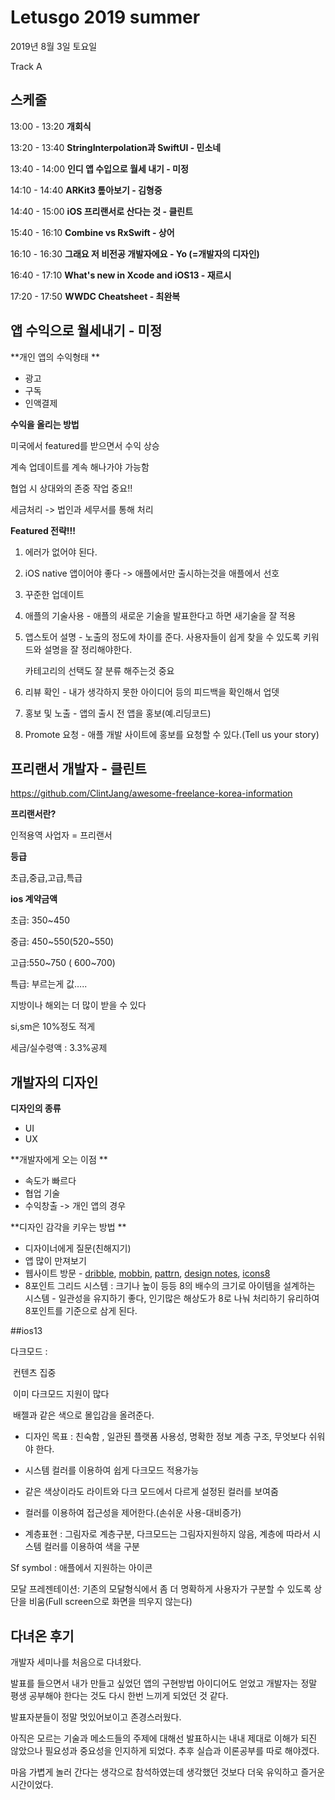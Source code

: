# Letusgo 2019 summer

2019년 8월 3일 토요일

Track A

## 스케줄

13:00 - 13:20 **개회식**

13:20 - 13:40 **StringInterpolation과 SwiftUI - 민소네**

13:40 - 14:00 **인디 앱 수입으로 월세 내기 - 미정**

14:10 - 14:40 **ARKit3 톺아보기 - 김형중**

14:40 - 15:00 **iOS 프리랜서로 산다는 것 - 클린트**

15:40 - 16:10 **Combine vs RxSwift - 상어**

16:10 - 16:30 **그래요 저 비전공 개발자에요 - Yo (=개발자의 디자인)**

16:40 - 17:10 **What's new in Xcode and iOS13 - 재르시**

17:20 - 17:50 **WWDC Cheatsheet - 최완복**



## 앱 수익으로 월세내기 - 미정

**개인 앱의 수익형태 **

- 광고
- 구독
- 인액결제

**수익을 올리는 방법**

미국에서 featured를 받으면서 수익 상승

계속 업데이트를 계속 해나가야 가능함

협업 시 상대와의 존중 작업 중요!!

세금처리 -> 법인과 세무서를 통해 처리

**Featured 전략!!!**

1. 에러가 없어야 된다.

2. iOS native 앱이어야 좋다 -> 애플에서만 출시하는것을 애플에서 선호

3. 꾸준한 업데이트

4. 애플의 기술사용 - 애플의 새로운 기술을 발표한다고 하면 새기술을 잘 적용

5. 앱스토어 설명 - 노출의 정도에 차이를 준다. 사용자들이 쉽게 찾을 수 있도록 키워드와 설명을 잘 정리해야한다. 

   카테고리의 선택도 잘 분류 해주는것 중요

6. 리뷰 확인 - 내가 생각하지 못한 아이디어 등의 피드백을 확인해서 업뎃

7. 홍보 및 노출 - 앱의 출시 전 앱을 홍보(예.리딩코드)

8. Promote 요청 - 애플 개발 사이트에 홍보를 요청할 수 있다.(Tell us your story)



## 프리랜서 개발자 - 클린트

https://github.com/ClintJang/awesome-freelance-korea-information

**프리랜서란?**

인적용역 사업자 = 프리랜서

**등급**

초급,중급,고급,특급

**ios 계약금액**

초급: 350~450

중급: 450~550(520~550)

고급:550~750 ( 600~700)

특급: 부르는게 값…..



지방이나 해외는 더 많이 받을 수 있다

si,sm은 10%정도 적게



세금/실수령액 : 3.3%공제



## 개발자의 디자인

**디자인의 종류**

- UI
- UX

**개발자에게 오는 이점 **

- 속도가 빠르다 
- 협업 기술
- 수익창출 -> 개인 앱의 경우

**디자인 감각을 키우는 방법 **

- 디자이너에게 질문(친해지기)
- 앱 많이 만져보기
- 웹사이트 방문 - [dribble](https://dribbble.com/), [mobbin](https://mobbin.design/), [pattrn](https://www.pttrns.com/), [design notes](https://www.designnotes.co/), [icons8](https://icons8.com/)
- 8포인트 그리드 시스템 : 크기나 높이 등등 8의 배수의 크기로 아이템을 설계하는 시스템 - 일관성을 유지하기 좋다, 인기많은 해상도가 8로 나눠 처리하기 유리하여 8포인트를 기준으로 삼게 된다.



##ios13

다크모드 : 

​    컨텐츠 집중

​    이미 다크모드 지원이 많다

​    배젤과 같은 색으로 몰입감을 올려준다.

- 디자인 목표 : 친숙함 , 일관된 플랫폼 사용성, 명확한 정보 계층 구조, 무엇보다 쉬워야 한다.
- 시스템 컬러를 이용하여 쉽게 다크모드 적용가능
- 같은 색상이라도 라이트와 다크 모드에서 다르게 설정된 컬러를 보여줌
- 컬러를 이용하여 접근성을 제어한다.(손쉬운 사용-대비증가)

- 계층표현 : 그림자로 계층구분, 다크모드는 그림자지원하지 않음, 계층에 따라서 시스템 컬러를 이용하여 색을 구분

Sf symbol : 애플에서 지원하는 아이콘

모달 프레젠테이션: 기존의 모달형식에서 좀 더 명확하게 사용자가 구분할 수 있도록 상단을 비움(Full screen으로 화면을 띄우지 않는다)



## 다녀온 후기

개발자 세미나를 처음으로 다녀왔다. 

발표를 들으면서 내가 만들고 싶었던 앱의 구현방법 아이디어도 얻었고 개발자는 정말 평생 공부해야 한다는 것도 다시 한번 느끼게 되었던 것 같다.

발표자분들이 정말 멋있어보이고 존경스러웠다.

아직은 모르는 기술과 메소드들의 주제에 대해선 발표하시는 내내 제대로 이해가 되진 않았으나 필요성과 중요성을 인지하게 되었다. 추후 실습과 이론공부를 따로 해야겠다.

마음 가볍게 놀러 간다는 생각으로 참석하였는데 생각했던 것보다 더욱 유익하고 즐거운 시간이었다.

